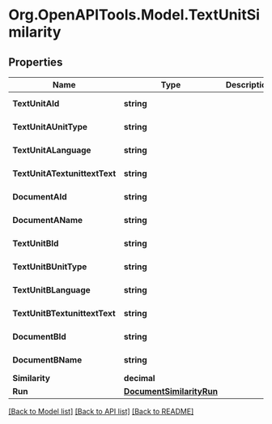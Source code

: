 
# Org.OpenAPITools.Model.TextUnitSimilarity

## Properties

Name | Type | Description | Notes
------------ | ------------- | ------------- | -------------
**TextUnitAId** | **string** |  | [optional] [readonly] 
**TextUnitAUnitType** | **string** |  | [optional] [readonly] 
**TextUnitALanguage** | **string** |  | [optional] [readonly] 
**TextUnitATextunittextText** | **string** |  | [optional] [readonly] 
**DocumentAId** | **string** |  | [optional] [readonly] 
**DocumentAName** | **string** |  | [optional] [readonly] 
**TextUnitBId** | **string** |  | [optional] [readonly] 
**TextUnitBUnitType** | **string** |  | [optional] [readonly] 
**TextUnitBLanguage** | **string** |  | [optional] [readonly] 
**TextUnitBTextunittextText** | **string** |  | [optional] [readonly] 
**DocumentBId** | **string** |  | [optional] [readonly] 
**DocumentBName** | **string** |  | [optional] [readonly] 
**Similarity** | **decimal** |  | 
**Run** | [**DocumentSimilarityRun**](DocumentSimilarityRun.md) |  | [optional] 

[[Back to Model list]](../README.md#documentation-for-models)
[[Back to API list]](../README.md#documentation-for-api-endpoints)
[[Back to README]](../README.md)

